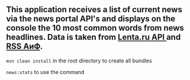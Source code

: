 ## This application receives a list of current news via the news portal API's and displays on the console the 10 most common words from news headlines. Data is taken from [Lenta.ru API ](https://api.lenta.ru/lists/latest) and [RSS АиФ](http://www.aif.ru/rss/news.php).    
  
`mvn clean install` in the root directory to create all bundles  
  
`news:stats` to use the command